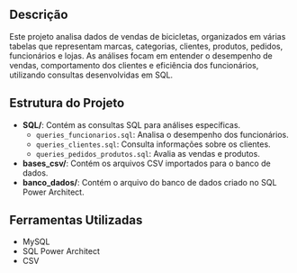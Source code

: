 
## Descrição
Este projeto analisa dados de vendas de bicicletas, organizados em várias tabelas que representam marcas, categorias, clientes, produtos, pedidos, funcionários e lojas. As análises focam em entender o desempenho de vendas, comportamento dos clientes e eficiência dos funcionários, utilizando consultas desenvolvidas em SQL.

## Estrutura do Projeto
- **SQL/**: Contém as consultas SQL para análises específicas.
  - `queries_funcionarios.sql`: Analisa o desempenho dos funcionários.
  - `queries_clientes.sql`: Consulta informações sobre os clientes.
  - `queries_pedidos_produtos.sql`: Avalia as vendas e produtos.
- **bases_csv/**: Contém os arquivos CSV importados para o banco de dados.
- **banco_dados/**: Contém o arquivo do banco de dados criado no SQL Power Architect.

## Ferramentas Utilizadas
- MySQL
- SQL Power Architect
- CSV

